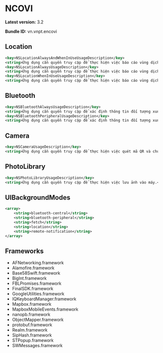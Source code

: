 # NCOVI

**Latest version:** 3.2

**Bundle ID:** vn.vnpt.encovi

## Location
```xml
<key>NSLocationAlwaysAndWhenInUseUsageDescription</key>
<string>Ứng dụng cần quyền truy cập để thực hiện việc báo cáo vùng dịch.</string>
<key>NSLocationAlwaysUsageDescription</key>
<string>Ứng dụng cần quyền truy cập để thực hiện việc báo cáo vùng dịch.</string>
<key>NSLocationWhenInUseUsageDescription</key>
<string>Ứng dụng cần quyền truy cập để thực hiện việc báo cáo vùng dịch.</string>
```

## Bluetooth
```xml
<key>NSBluetoothAlwaysUsageDescription</key>
<string>Ứng dụng cần quyền truy cập để xác định thông tin đối tượng xung quanh</string>
<key>NSBluetoothPeripheralUsageDescription</key>
<string>Ứng dụng cần quyền truy cập để xác định thông tin đối tượng xung quanh</string>
```

## Camera
```xml
<key>NSCameraUsageDescription</key>
<string>Ứng dụng cần quyền truy cập để thực hiện việc quét mã QR và chụp ảnh chân dung để xác thực.</string>
```

## PhotoLibrary
```xml
<key>NSPhotoLibraryUsageDescription</key>
<string>Ứng dụng cần quyền truy cập để thực hiện việc lưu ảnh vào máy.</string>
```

## UIBackgroundModes
```xml
<array>
	<string>bluetooth-central</string>
	<string>bluetooth-peripheral</string>
	<string>fetch</string>
	<string>location</string>
	<string>remote-notification</string>
</array>
```

## Frameworks
- AFNetworking.framework
- Alamofire.framework
- Base58Swift.framework
- BigInt.framework
- FBLPromises.framework
- FinalSDK.framework
- GoogleUtilities.framework
- IQKeyboardManager.framework
- Mapbox.framework
- MapboxMobileEvents.framework
- nanopb.framework
- ObjectMapper.framework
- protobuf.framework
- Realm.framework
- SipHash.framework
- STPopup.framework
- SWMessages.framework
